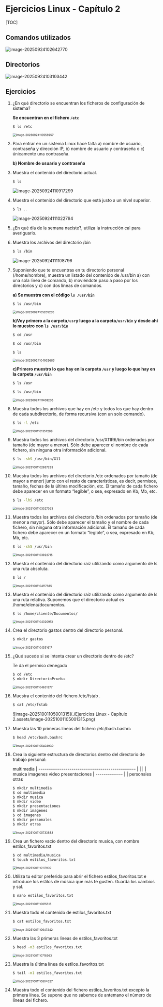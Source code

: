 # Ejercicios Linux - Capítulo 2

[TOC]

## Comandos utilizados

![image-20250924102642770](C:\Users\2dawd09\AppData\Roaming\Typora\typora-user-images\image-20250924102642770.png)

## Directorios

![image-20250924103103442](C:\Users\2dawd09\AppData\Roaming\Typora\typora-user-images\image-20250924103103442.png)

## Ejercicios

1. ¿En qué directorio se encuentran los ficheros de configuración de sistema?

   **Se encuentran en el fichero `/etc`**

   ```bash
   $ ls /etc
   ```

   <img src="C:\Users\2dawd09\AppData\Roaming\Typora\typora-user-images\image-20250924110556957.png" alt="image-20250924110556957" style="zoom:67%;" />

   

2. Para entrar en un sistema Linux hace falta a) nombre de usuario, contraseña y dirección IP, b) nombre de usuario y contraseña o c) únicamente una contraseña.

   **b) Nombre de usuario y contraseña**

   

3. Muestra el contenido del directorio actual.

   ```bash
   $ ls
   ```

   ![image-20250924110917299](C:\Users\2dawd09\AppData\Roaming\Typora\typora-user-images\image-20250924110917299.png)

   

4. Muestra el contenido del directorio que está justo a un nivel superior. 

   ```bash
   $ ls ..
   ```

   ![image-20250924111022794](C:\Users\2dawd09\AppData\Roaming\Typora\typora-user-images\image-20250924111022794.png)

   

5. ¿En qué día de la semana naciste?, utiliza la instrucción cal para averiguarlo.

   

6. Muestra los archivos del directorio /bin

   ```bash
   $ ls /bin
   ```

   ![image-20250924111108796](C:\Users\2dawd09\AppData\Roaming\Typora\typora-user-images\image-20250924111108796.png)

   

7. Suponiendo que te encuentras en tu directorio personal (/home/nombre), muestra un listado del contenido de /usr/bin a) con una sola línea de comando, b) moviéndote paso a paso por los directorios y c) con dos líneas de comandos.

   **a) Se muestra con el código `ls /usr/bin`**

   ```bash
   $ ls /usr/bin
   ```

   <img src="C:\Users\2dawd09\AppData\Roaming\Typora\typora-user-images\image-20250924105205235.png" alt="image-20250924105205235" style="zoom:67%;" />

   **b)Voy primero a la carpeta`/usr`y luego a la carpeta`/usr/bin` y desde ahí lo muestro con `ls /usr/bin`**

   ```bash
   $ cd /usr
   ```

   ```bash
   $ cd /usr/bin
   ```

   ```bash
   $ ls
   ```

   <img src="C:\Users\2dawd09\AppData\Roaming\Typora\typora-user-images\image-20250924104932683.png" alt="image-20250924104932683" style="zoom:67%;" />

   **c)Primero muestro lo que hay en la carpeta `/usr` y luego lo que hay en la carpeta `/usr/bin`**

   ```bash
   $ ls /usr
   ```

   ```bash
   $ ls /usr/bin
   ```

   <img src="C:\Users\2dawd09\AppData\Roaming\Typora\typora-user-images\image-20250924111408205.png" alt="image-20250924111408205" style="zoom:67%;" />

8. Muestra todos los archivos que hay en /etc y todos los que hay dentro de cada subdirectorio, de forma recursiva (con un solo comando).

   ```bash
   $ ls -l /etc
   ```

   <img src="./Ejercicios Linux - Capítulo 2.assets/image-20251001101357298.png" alt="image-20251001101357298" style="zoom:67%;" />

9. Muestra todos los archivos del directorio /usr/X11R6/bin ordenados por tamaño (de mayor a menor). Sólo debe aparecer el nombre de cada fichero, sin ninguna otra información adicional.

   ```bash
   $ ls -shS /usr/bin/X11
   ```

   <img src="./Ejercicios Linux - Capítulo 2.assets/image-20251001102657233.png" alt="image-20251001102657233" style="zoom:67%;" />

10. Muestra todos los archivos del directorio /etc ordenados por tamaño (de mayor a menor) junto con el resto de características, es decir, permisos, tamaño, fechas de la última modificación, etc. El tamaño de cada fichero debe aparecer en un formato “legible”, o sea, expresado en Kb, Mb, etc.

    ```bash
    $ ls -lhS /etc
    ```

    <img src="./Ejercicios Linux - Capítulo 2.assets/image-20251001103327563.png" alt="image-20251001103327563" style="zoom:67%;" />

11. Muestra todos los archivos del directorio /bin ordenados por tamaño (de menor a mayor). Sólo debe aparecer el tamaño y el nombre de cada fichero, sin ninguna otra información adicional. El tamaño de cada fichero debe aparecer en un formato “legible”, o sea, expresado en Kb, Mb, etc.

    ```bash
    $ ls -shS /usr/bin
    ```

    <img src="./Ejercicios Linux - Capítulo 2.assets/image-20251001103922715.png" alt="image-20251001103922715" style="zoom:67%;" />

12. Muestra el contenido del directorio raíz utilizando como argumento de ls una ruta absoluta.

    ```bash
    $ ls /
    ```

    <img src="./Ejercicios Linux - Capítulo 2.assets/image-20251001104117585.png" alt="image-20251001104117585" style="zoom:67%;" />

13. Muestra el contenido del directorio raíz utilizando como argumento de ls una ruta relativa. Suponemos que el directorio actual es /home/elena/documentos. 

    ```bash
    $ ls /home/cliente/Documentos/
    ```

    <img src="./Ejercicios Linux - Capítulo 2.assets/image-20251001104320913.png" alt="image-20251001104320913" style="zoom:67%;" />

14. Crea el directorio gastos dentro del directorio personal.

    ```bash
    $ mkdir gastos
    ```

     <img src="./Ejercicios Linux - Capítulo 2.assets/image-20251001104531617.png" alt="image-20251001104531617" style="zoom:67%;" />

15. ¿Qué sucede si se intenta crear un directorio dentro de /etc? 

    Te da el permiso denegado

    ```bash
    $ cd /etc
    $ mkdir DirectorioPrueba
    ```

    <img src="./Ejercicios Linux - Capítulo 2.assets/image-20251001104631377.png" alt="image-20251001104631377" style="zoom:67%;" />

16. Muestra el contenido del fichero /etc/fstab .  

    ```bash
    $ cat /etc/fstab
    ```

    ![image-20251001105001315](./Ejercicios Linux - Capítulo 2.assets/image-20251001105001315.png)

17. Muestra las 10 primeras líneas del fichero /etc/bash.bashrc

    ```bash
    $ head /etc/bash.bashrc
    ```

    <img src="./Ejercicios Linux - Capítulo 2.assets/image-20251001105403939.png" alt="image-20251001105403939" style="zoom:67%;" />

18. Crea la siguiente estructura de directorios dentro del directorio de trabajo personal: 

    multimedia | -------------------------------------------------- | | | | musica imagenes video presentaciones | -------------- | | personales otras

    ```bash
    $ mkdir multimedia
    $ cd multimedia
    $ mkdir musica
    $ mkdir video
    $ mkdir presentaciones
    $ mkdir imagenes
    $ cd imagenes
    $ mkdir personales
    $ mkdir otras
    ```

    <img src="./Ejercicios Linux - Capítulo 2.assets/image-20251001105733883.png" alt="image-20251001105733883" style="zoom:67%;" />

19. Crea un fichero vacío dentro del directorio musica, con nombre estilos_favoritos.txt

    ```bash
    $ cd multimedia/musica
    $ touch estilos_favoritos.txt
    ```

    <img src="./Ejercicios Linux - Capítulo 2.assets/image-20251001110117939.png" alt="image-20251001110117939" style="zoom:67%;" />

20. Utiliza tu editor preferido para abrir el fichero estilos_favoritos.txt e introduce los estilos de música que más te gusten. Guarda los cambios y sal. 

    ```bash
    $ nano estilos_favoritos.txt
    ```

    <img src="./Ejercicios Linux - Capítulo 2.assets/image-20251001110615515.png" alt="image-20251001110615515" style="zoom:67%;" />

21. Muestra todo el contenido de estilos_favoritos.txt 

    ```bash
    $ cat estilos_favoritos.txt
    ```

    <img src="./Ejercicios Linux - Capítulo 2.assets/image-20251001110647242.png" alt="image-20251001110647242" style="zoom:67%;" />

22. Muestra las 3 primeras líneas de estilos_favoritos.txt 

    ```bash
    $ head -n3 estilos_favoritos.txt
    ```

    <img src="./Ejercicios Linux - Capítulo 2.assets/image-20251001110718563.png" alt="image-20251001110718563" style="zoom:67%;" />

23. Muestra la última línea de estilos_favoritos.txt 

    ```bash
    $ tail -n1 estilos_favoritos.txt
    ```

    <img src="./Ejercicios Linux - Capítulo 2.assets/image-20251001110804627.png" alt="image-20251001110804627" style="zoom:67%;" />

24. Muestra todo el contenido del fichero estilos_favoritos.txt excepto la primera línea. Se supone que no sabemos de antemano el número de líneas del fichero.

    




